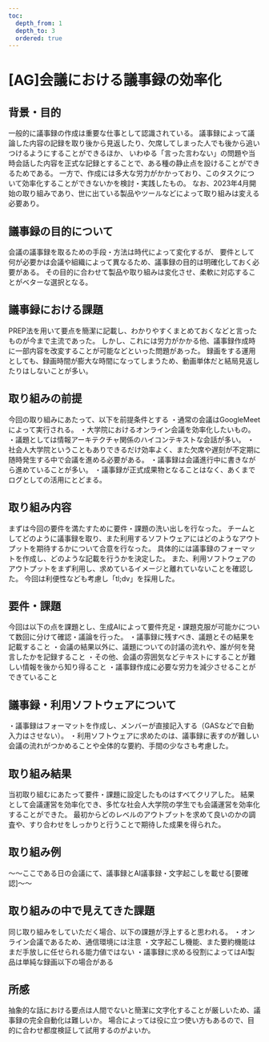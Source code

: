 ```yaml
---
toc:
  depth_from: 1
  depth_to: 3
  ordered: true
---
```


# [AG]会議における議事録の効率化

## 背景・目的
一般的に議事録の作成は重要な仕事として認識されている。
議事録によって議論した内容の記録を取り後から見返したり、欠席してしまった人でも後から追いつけるようにすることができるほか、
いわゆる「言った言わない」の問題や当時会話した内容を正式な記録とすることで、ある種の静止点を設けることができるためである。
一方で、作成には多大な労力がかかっており、このタスクについて効率化することができないかを検討・実践したもの。
なお、2023年4月開始の取り組みであり、世に出ている製品やツールなどによって取り組みは変える必要あり。

## 議事録の目的について
会議の議事録を取るための手段・方法は時代によって変化するが、
要件として何が必要かは会議や組織によって異なるため、議事録の目的は明確化しておく必要がある。
その目的に合わせて製品や取り組みは変化させ、柔軟に対応することがベターな選択となる。

## 議事録における課題
PREP法を用いて要点を簡潔に記載し、わかりやすくまとめておくなどと言ったものが今まで主流であった。
しかし、これには労力がかかる他、議事録作成時に一部内容を改変することが可能などといった問題があった。
録画をする運用としても、録画時間が膨大な時間になってしまうため、動画単体だと結局見返したりはしないことが多い。

## 取り組みの前提
今回の取り組みにあたって、以下を前提条件とする
・通常の会議はGoogleMeetによって実行される。
・大学院におけるオンライン会議を効率化したいもの。
・議題としては情報アーキテクチャ関係のハイコンテキストな会話が多い。
・社会人大学院ということもありできるだけ効率よく、また欠席や遅刻が不定期に随時発生する中で会議を進める必要がある。
・議事録は会議進行中に書きながら進めていることが多い。
・議事録が正式成果物となることはなく、あくまでログとしての活用にとどまる。

## 取り組み内容
まずは今回の要件を満たすために要件・課題の洗い出しを行なった。
チームとしてどのように議事録を取り、また利用するソフトウェアにはどのようなアウトプットを期待するかについて合意を行なった。
具体的には議事録のフォーマットを作成し、どのような記載を行うかを決定した。
また、利用ソフトウェアのアウトプットをまず利用し、求めているイメージと離れていないことを確認した。
今回は利便性なども考慮し「tl;dv」を採用した。

## 要件・課題
今回は以下の点を課題とし、生成AIによって要件充足・課題克服が可能かについて数回に分けて確認・議論を行った。
・議事録に残すべき、議題とその結果を記載すること
・会議の結果以外に、議題についての討議の流れや、誰が何を発言したかを記録すること
・その他、会議の雰囲気などテキストにすることが難しい情報を後から知り得ること
・議事録作成に必要な労力を減少させることができていること

## 議事録・利用ソフトウェアについて
・議事録はフォーマットを作成し、メンバーが直接記入する（GASなどで自動入力はさせない）。
・利用ソフトウェアに求めたのは、議事録に表すのが難しい会議の流れがつかめることや全体的な要約、手間の少なさも考慮した。

## 取り組み結果
当初取り組むにあたって要件・課題に設定したものはすべてクリアした。
結果として会議運営を効率化でき、多忙な社会人大学院の学生でも会議運営を効率化することができた。
最初からどのレベルのアウトプットを求めて良いのかの調査や、すり合わせをしっかりと行うことで期待した成果を得られた。

## 取り組み例

〜〜ここである日の会議にて、議事録とAI議事録・文字起こしを載せる[要確認]〜〜


## 取り組みの中で見えてきた課題
同じ取り組みをしていただく場合、以下の課題が浮上すると思われる。
・オンライン会議であるため、通信環境には注意
・文字起こし機能、また要約機能はまだ手放しに任せられる能力値ではない
・議事録に求める役割によってはAI製品は単純な録画以下の場合がある

## 所感
抽象的な話における要点は人間でないと簡潔に文字化することが厳しいため、議事録の完全自動化は難しいか。
場合によっては役に立つ使い方もあるので、目的に合わせ都度検証して試用するのがよいか。
